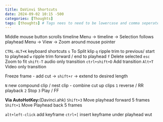 ```yaml
---
title: DaVinvi Shortcuts
date: 2024-09-02 10:15 -500
categories: [Thoughts] 
tags: [thoughts] # Tags nees to need to be lowercase and comma seperated
---
```


Middle mouse button scrolls timeline
Menu -> timeline -> Selection follows playhead
Menu -> View -> Zoom around mouse pointer

`CTRL-ALT+K` keyboard shortcuts
`s`  To Split klip
`q` ripple trim to previous/ start to playhead
`w` ripple trim forward / end to playhead
`f` Delete selected
`esc` Zoom to fit
`shift-T` audio only transition
`ctrl+shift+D` Add transition
`Alt+T` Video only transition

Freeze frame - add cut -> `shift+r` -> extend to desired length

`N` new compound clip / nest clip - combine cut up clips
`1` reverse / RR playback
`2` Stop
`3` Play / FF

**Via AutoHotKey:**(Davinci.ahk)
`Shift+3` Move playhead forward 5 frames
`Shift+1` Move Playhead back 5 frames

`alt+left-click` add keyframe
`ctrl+[` insert keyframe under playhead
wut